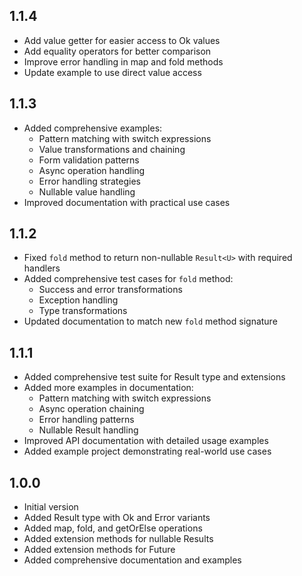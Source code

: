 ## 1.1.4

* Add value getter for easier access to Ok values
* Add equality operators for better comparison
* Improve error handling in map and fold methods
* Update example to use direct value access

## 1.1.3

- Added comprehensive examples:
  - Pattern matching with switch expressions
  - Value transformations and chaining
  - Form validation patterns
  - Async operation handling
  - Error handling strategies
  - Nullable value handling
- Improved documentation with practical use cases

## 1.1.2

- Fixed `fold` method to return non-nullable `Result<U>` with required handlers
- Added comprehensive test cases for `fold` method:
  - Success and error transformations
  - Exception handling
  - Type transformations
- Updated documentation to match new `fold` method signature

## 1.1.1

- Added comprehensive test suite for Result type and extensions
- Added more examples in documentation:
  - Pattern matching with switch expressions
  - Async operation chaining
  - Error handling patterns
  - Nullable Result handling
- Improved API documentation with detailed usage examples
- Added example project demonstrating real-world use cases

## 1.0.0

- Initial version
- Added Result type with Ok and Error variants
- Added map, fold, and getOrElse operations
- Added extension methods for nullable Results
- Added extension methods for Future<Result>
- Added comprehensive documentation and examples
